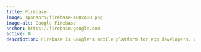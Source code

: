 ```yaml
---
title: Firebase
image: sponsors/firebase-400x400.png
image-alt: Google Firebase
anchor: https://firebase.google.com
active: 0
description: Firebase is Google's mobile platform for app developers. When you develop with Firebase, your apps talk directly to Google's powerful, managed backend services. Firebase takes care of infrastructure and security, so that you can focus on building the features that will get your app to the top of the app store. To learn more, see firebase.google.com. 
---
```





